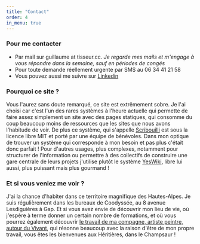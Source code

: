 ```yaml
---
title: "Contact"
order: 4
in_menu: true
---
```

### Pour me contacter
- Par mail sur guillaume at tisseur.cc. _Je regarde mes mails et m'engage à vous répondre dans la semaine, sauf en périodes de congés_
- Pour toute demande réellement urgente par SMS au 06 34 41 21 58
- Vous pouvez aussi me suivre sur [Linkedin](https://www.linkedin.com/in/guillaume-doukhan/) 

### Pourquoi ce site ?
Vous l'aurez sans doute remarqué, ce site est extrêmement sobre.
Je l'ai choisi car c'est l'un des rares systèmes à l'heure actuelle qui permette de faire assez simplement un site avec des pages statiques, qui consomme du coup beaucoup moins de ressources que les sites que nous avons l'habitude de voir. 
De plus ce système, qui s'appelle [Scribouilli](https://scribouilli.org/) est sous la licence libre MIT et porté par une équipe de bénévoles.
Dans mon optique de trouver un système qui corresponde à mon besoin et pas plus c'était donc parfait !
Pour d'autres usages, plus complexes, notamment pour structurer de l'information ou permettre à des collectifs de construire une gare centrale de leurs projets j'utilise plutôt le système [YesWiki](https://yeswiki.net/), libre lui aussi, plus puissant mais plus gourmand !

### Et si vous veniez me voir ?
J'ai la chance d'habiter dans ce territoire magnifique des Hautes-Alpes.
Je suis régulièrement dans les bureaux de Coodyssée, au 8 avenue Lesdiguières à Gap.
Et si vous avez envie de découvrir mon lieu de vie, où j'espère à terme donner un certain nombre de formations, et où vous pourrez également découvrir [le travail de ma compagne, artiste peintre, autour du Vivant](https://amelieboissy.fr), qui résonne beaucoup avec la raison d'être de mon propre travail, vous êtes les bienvenues aux Héritières, dans le Champsaur ! 